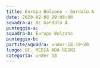 ```yaml
---
title: Europa Bolzano - Gardolo A
date: 2020-02-09 20:00:00
squadra-a: Bc Gardolo A
punteggio-a: 
squadra-b: Europa Bolzano
punteggio-b: 
partite/squadra: under-18-19-20
luogo: SC. MEDIA ADA NEGRI
categoria: under 18
---
```

